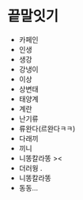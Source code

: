 # 끝말잇기

- 카페인
- 인생
- 생강
- 강냉이
- 이상
- 상변태
- 태양계
- 계란
- 난기류
- 류완다(르완다ㅋㅋ)
- 다래끼
- 끼니
- 니똥칼라똥 ><
- 더러웡 .
- 니똥칼라똥
- 동동...